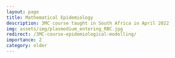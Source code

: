 ```yaml
---
layout: page
title: Mathematical Epidemiology
description: 3MC course taught in South Africa in April 2022
img: assets/img/plasmodium_entering_RBC.jpg
redirect: /3MC-course-epidemiological-modelling/
importance: 2
category: older
---
```


